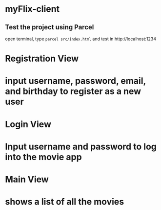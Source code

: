 # myFlix-client

## Test the project using Parcel
open terminal, type `parcel src/index.html` and test in http://localhost:1234

<h1>Registration View<h1>
input username, password, email, and birthday to register as a new user

<h1>Login View<h1>
Input username and password to log into the movie app

<h1>Main View<h1>
shows a list of all the movies 

